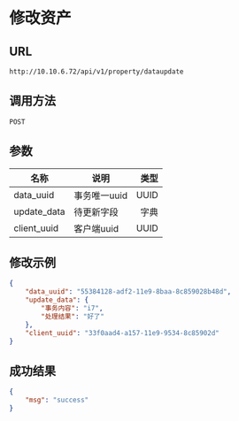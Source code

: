 # 修改资产


## URL
```
http://10.10.6.72/api/v1/property/dataupdate
```


## 调用方法

```
POST
```

## 参数

|  名称   | 说明    |  类型 |
| --------- | -------- | -----: |
| data_uuid  | 事务唯一uuid  | UUID |
| update_data  | 待更新字段    |  字典  |
| client_uuid    | 客户端uuid |  UUID |


## 修改示例

```json
{
    "data_uuid": "55384128-adf2-11e9-8baa-8c859028b48d",
    "update_data": {
        "事务内容": "i7",
        "处理结果": "好了"
    },
    "client_uuid": "33f0aad4-a157-11e9-9534-8c85902d"
}
```

## 成功结果

```json
{
    "msg": "success"
}
```



